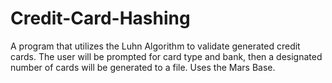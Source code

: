 # Credit-Card-Hashing
A program that utilizes the Luhn Algorithm to validate generated credit cards. The user will be prompted for card type and bank, then a designated number of cards will be generated to a file. Uses the Mars Base.
